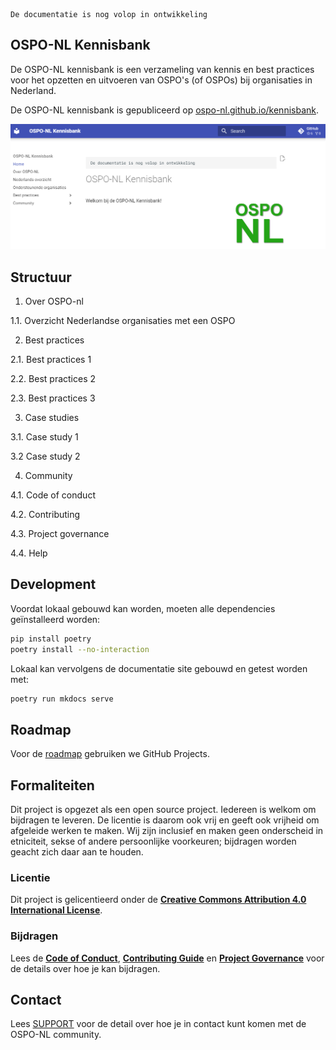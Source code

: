 ```{warning}
De documentatie is nog volop in ontwikkeling
```

## OSPO-NL Kennisbank

De OSPO-NL kennisbank is een verzameling van kennis en best practices voor het opzetten en uitvoeren van OSPO's (of OSPOs) bij organisaties in Nederland.

De OSPO-NL kennisbank is gepubliceerd op [ospo-nl.github.io/kennisbank](https://ospo-nl.github.io/kennisbank/).

![Kennisbank Screenshot](docs/assets/images/Screenshot%20kennisbank%20OSPO-nl.png)

## Structuur

1. Over OSPO-nl

1.1. Overzicht Nederlandse organisaties met een OSPO

2. Best practices

2.1. Best practices 1

2.2. Best practices 2

2.3. Best practices 3

3. Case studies

3.1. Case study 1

3.2 Case study 2

4. Community

4.1. Code of conduct

4.2. Contributing

4.3. Project governance

4.4. Help

## Development

Voordat lokaal gebouwd kan worden, moeten alle dependencies geïnstalleerd worden:

```bash
pip install poetry
poetry install --no-interaction
```

Lokaal kan vervolgens de documentatie site gebouwd en getest worden met:

```bash
poetry run mkdocs serve
```

## Roadmap

Voor de [roadmap](https://github.com/orgs/ospo-nl/projects/1) gebruiken we GitHub Projects.


## Formaliteiten

Dit project is opgezet als een open source project. Iedereen is welkom om bijdragen te leveren. De licentie is daarom
ook vrij en geeft ook vrijheid om afgeleide werken te maken. Wij zijn inclusief en maken geen onderscheid in etniciteit,
sekse of andere persoonlijke voorkeuren; bijdragen worden geacht zich daar aan te houden.

### Licentie 
Dit project is gelicentieerd onder de **[Creative Commons Attribution 4.0 International
License](https://github.com/ospo-nl/.github/blob/main/LICENSE)**.

### Bijdragen
Lees de **[Code of Conduct](https://ospo-nl.github.io/kennisbank/Community/CODE_OF_CONDUCT/)**, **[Contributing Guide](https://ospo-nl.github.io/kennisbank/Community/CONTRIBUTING/)** en **[Project Governance](https://ospo-nl.github.io/kennisbank/Community/PROJECT_GOVERNANCE/)** voor de details over hoe je kan bijdragen.


## Contact

Lees [SUPPORT](https://ospo-nl.github.io/kennisbank/Community/SUPPORT/) voor de detail over hoe je in contact kunt komen
met de OSPO-NL community.
